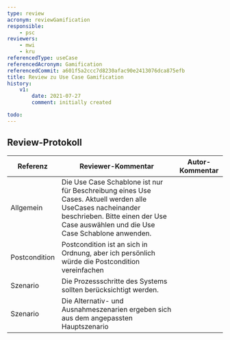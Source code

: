 ```yaml
---
type: review
acronym: reviewGamification
responsible:
    - psc
reviewers:
    - mwi
    - kru
referencedType: useCase
referencedAcronym: Gamification
referencedCommit: a601f5a2ccc7d8230afac90e2413076dca875efb
title: Review zu Use Case Gamification
history:
    v1:
        date: 2021-07-27
        comment: initially created

todo:
---
```


## Review-Protokoll

| Referenz | Reviewer-Kommentar | Autor-Kommentar |
|------------|------------------|-----------------|
| Allgemein | Die Use Case Schablone ist nur für Beschreibung eines Use Cases. Aktuell werden alle UseCases nacheinander beschrieben. Bitte einen der Use Case auswählen und die Use Case Schablone anwenden. | |
| Postcondition | Postcondition ist an sich in Ordnung, aber ich persönlich würde die Postcondition vereinfachen | |
| Szenario | Die Prozessschritte des Systems sollten berücksichtigt werden.| |
| Szenario | Die Alternativ- und Ausnahmeszenarien ergeben sich aus dem angepassten Hauptszenario | |
